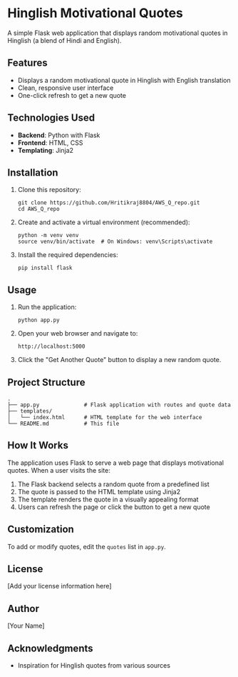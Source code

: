 # Hinglish Motivational Quotes

A simple Flask web application that displays random motivational quotes in Hinglish (a blend of Hindi and English).

## Features

- Displays a random motivational quote in Hinglish with English translation
- Clean, responsive user interface
- One-click refresh to get a new quote

## Technologies Used

- **Backend**: Python with Flask
- **Frontend**: HTML, CSS
- **Templating**: Jinja2

## Installation

1. Clone this repository:
   ```
   git clone https://github.com/Hritikraj8804/AWS_Q_repo.git
   cd AWS_Q_repo
   ```

2. Create and activate a virtual environment (recommended):
   ```
   python -m venv venv
   source venv/bin/activate  # On Windows: venv\Scripts\activate
   ```

3. Install the required dependencies:
   ```
   pip install flask
   ```

## Usage

1. Run the application:
   ```
   python app.py
   ```

2. Open your web browser and navigate to:
   ```
   http://localhost:5000
   ```

3. Click the "Get Another Quote" button to display a new random quote.

## Project Structure

```
.
├── app.py              # Flask application with routes and quote data
├── templates/
│   └── index.html      # HTML template for the web interface
└── README.md           # This file
```

## How It Works

The application uses Flask to serve a web page that displays motivational quotes. When a user visits the site:

1. The Flask backend selects a random quote from a predefined list
2. The quote is passed to the HTML template using Jinja2
3. The template renders the quote in a visually appealing format
4. Users can refresh the page or click the button to get a new quote

## Customization

To add or modify quotes, edit the `quotes` list in `app.py`.

## License

[Add your license information here]

## Author

[Your Name]

## Acknowledgments

- Inspiration for Hinglish quotes from various sources
